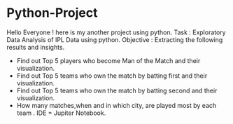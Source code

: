 # Python-Project
Hello Everyone ! here is my another project using python.
Task : Exploratory Data Analysis of IPL Data using python.
Objective : Extracting the following results and insights.
* Find out Top 5 players who become Man of the Match and their visualization.
* Find out Top 5 teams who own the match by batting first and their visualization.
* Find out Top 5 teams who own the match by batting second and their visualization.
* How many matches,when and in which city, are played most by each team .
IDE = Jupiter Notebook.
